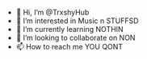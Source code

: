 - 👋 Hi, I’m @TrxshyHub
- 👀 I’m interested in Music n STUFFSD
- 🌱 I’m currently learning NOTHIN
- 💞️ I’m looking to collaborate on NON
- 📫 How to reach me YOU QONT

<!---
TrxshyHub/TrxshyHub is a ✨ special ✨ repository because its `README.md` (this file) appears on your GitHub profile.
You can click the Preview link to take a look at your changes.
--->
